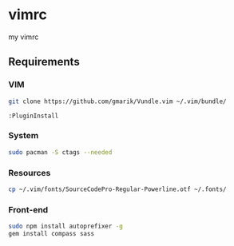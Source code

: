 # vimrc
my vimrc

## Requirements
### VIM
``` sh
git clone https://github.com/gmarik/Vundle.vim ~/.vim/bundle/
```
``` vim
:PluginInstall
```

### System
``` sh
sudo pacman -S ctags --needed
```

### Resources
``` sh
cp ~/.vim/fonts/SourceCodePro-Regular-Powerline.otf ~/.fonts/
```

### Front-end
``` sh
sudo npm install autoprefixer -g
gem install compass sass
```
